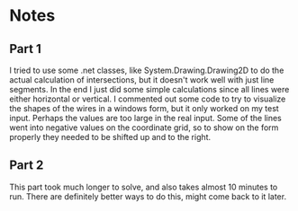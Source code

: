 # Notes

## Part 1

I tried to use some .net classes, like System.Drawing.Drawing2D to do the actual calculation of intersections, but it doesn't work well with just line segments. In the end I just did some simple calculations since all lines were either horizontal or vertical. I commented out some code to try to visualize the shapes of the wires in a windows form, but it only worked on my test input. Perhaps the values are too large in the real input. Some of the lines went into negative values on the coordinate grid, so to show on the form properly they needed to be shifted up and to the right.

## Part 2

This part took much longer to solve, and also takes almost 10 minutes to run. There are definitely better ways to do this, might come back to it later.

